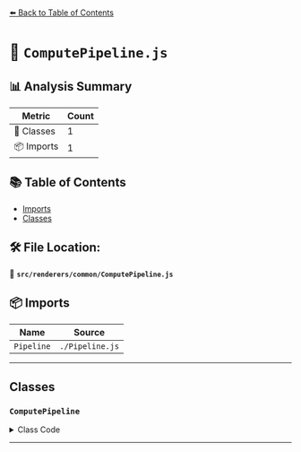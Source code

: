 [⬅️ Back to Table of Contents](../../../index.md)

# 📄 `ComputePipeline.js`

## 📊 Analysis Summary

| Metric | Count |
|--------|-------|
| 🧱 Classes | 1 |
| 📦 Imports | 1 |

## 📚 Table of Contents

- [Imports](#imports)
- [Classes](#classes)

## 🛠️ File Location:
📂 **`src/renderers/common/ComputePipeline.js`**

## 📦 Imports

| Name | Source |
|------|--------|
| `Pipeline` | `./Pipeline.js` |


---

## Classes

### `ComputePipeline`

<details><summary>Class Code</summary>

```ts
class ComputePipeline extends Pipeline {

	/**
	 * Constructs a new render pipeline.
	 *
	 * @param {string} cacheKey - The pipeline's cache key.
	 * @param {ProgrammableStage} computeProgram - The pipeline's compute shader.
	 */
	constructor( cacheKey, computeProgram ) {

		super( cacheKey );

		/**
		 * The pipeline's compute shader.
		 *
		 * @type {ProgrammableStage}
		 */
		this.computeProgram = computeProgram;

		/**
		 * This flag can be used for type testing.
		 *
		 * @type {boolean}
		 * @readonly
		 * @default true
		 */
		this.isComputePipeline = true;

	}

}
```
</details>


---